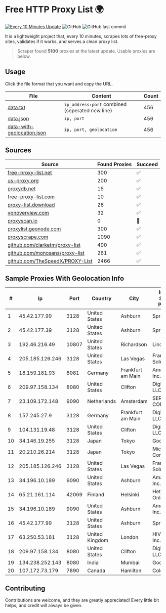 
# Free HTTP Proxy List 🌍

[![Every 10 Minutes Update](https://github.com/mertguvencli/http-proxy-list/actions/workflows/main.yml/badge.svg?branch=main)](https://github.com/mertguvencli/http-proxy-list/actions/workflows/main.yml)
![GitHub](https://img.shields.io/github/license/mertguvencli/http-proxy-list)
![GitHub last commit](https://img.shields.io/github/last-commit/mertguvencli/http-proxy-list)

It is a lightweight project that, every 10 minutes, scrapes lots of free-proxy sites, validates if it works, and serves a clean proxy list.


> Scraper found **5100** proxies at the latest update. Usable proxies are below.

## Usage

Click the file format that you want and copy the URL.


|File|Content|Count|
|----|-------|-----|
|[data.txt](https://raw.githubusercontent.com/mertguvencli/http-proxy-list/main/proxy-list/data.txt)|`ip_address:port` combined (seperated new line)|456|
|[data.json](https://raw.githubusercontent.com/mertguvencli/http-proxy-list/main/proxy-list/data.json)|`ip, port`|456|
|[data-with-geolocation.json](https://raw.githubusercontent.com/mertguvencli/http-proxy-list/main/proxy-list/data-with-geolocation.json)|`ip, port, geolocation`|456|

## Sources

|Source|Found Proxies|Succeed|
|------|-------------|-------|
|[free-proxy-list.net](https://free-proxy-list.net)|300|✅|
|[us-proxy.org](https://www.us-proxy.org)|200|✅|
|[proxydb.net](http://proxydb.net)|15|✅|
|[free-proxy-list.com](https://free-proxy-list.com/?page=&port=&type%5B%5D=http&type%5B%5D=https&up_time=0&search=Search)|10|✅|
|[proxy-list.download](https://www.proxy-list.download/HTTP)|26|✅|
|[vpnoverview.com](https://vpnoverview.com/privacy/anonymous-browsing/free-proxy-servers)|32|✅|
|[proxyscan.io](https://www.proxyscan.io)|0|🚫|
|[proxylist.geonode.com](https://proxylist.geonode.com/api/proxy-list?limit=300&page=1&sort_by=lastChecked&sort_type=desc&protocols=http,https)|300|✅|
|[proxyscrape.com](https://api.proxyscrape.com/v2/?request=displayproxies&protocol=http&timeout=10000&country=all&ssl=all&anonymity=all)|1090|✅|
|[github.com/clarketm/proxy-list](https://raw.githubusercontent.com/clarketm/proxy-list/master/proxy-list-raw.txt)|400|✅|
|[github.com/monosans/proxy-list](https://raw.githubusercontent.com/monosans/proxy-list/main/proxies/http.txt)|261|✅|
|[github.com/TheSpeedX/PROXY-List](https://raw.githubusercontent.com/TheSpeedX/PROXY-List/master/http.txt)|2466|✅|


## Sample Proxies With Geolocation Info

|#|Ip|Port|Country|City|Internet Service Provider|
|-|--|----|-------|----|-------------------------|
|1|45.42.177.99|3128|United States|Ashburn|Sprint|
|2|45.42.177.39|3128|United States|Ashburn|Sprint|
|3|192.46.216.49|10807|United States|Richardson|Linode, LLC|
|4|205.185.126.246|3128|United States|Las Vegas|FranTech Solutions|
|5|18.159.181.93|8081|Germany|Frankfurt am Main|Amazon.com, Inc.|
|6|209.97.158.134|8080|United States|Clifton|DigitalOcean, LLC|
|7|23.109.172.148|9090|Netherlands|Amsterdam|SERVERS-COM|
|8|157.245.27.9|3128|Germany|Frankfurt am Main|DigitalOcean, LLC|
|9|104.131.19.48|3128|United States|Clifton|DigitalOcean, LLC|
|10|34.146.19.255|3128|Japan|Tokyo|Google LLC|
|11|20.210.26.214|3128|Japan|Tokyo|Microsoft Corporation|
|12|205.185.126.246|3128|United States|Las Vegas|FranTech Solutions|
|13|34.196.10.189|9090|United States|Ashburn|Amazon.com, Inc.|
|14|65.21.161.114|42069|Finland|Helsinki|Hetzner Online GmbH|
|15|34.196.10.189|9090|United States|Ashburn|Amazon.com, Inc.|
|16|45.42.177.99|3128|United States|Ashburn|Sprint|
|17|63.250.53.181|3128|United Kingdom|London|HIVELOCITY, Inc.|
|18|209.97.158.134|8080|United States|Clifton|DigitalOcean, LLC|
|19|134.238.252.143|8080|India|Mumbai|Google LLC|
|20|107.172.73.179|7890|Canada|Hamilton|ColoCrossing|



## Contributing

Contributions are welcome, and they are greatly appreciated! Every
little bit helps, and credit will always be given.

